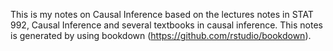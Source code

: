 This is my notes on Causal Inference based on the lectures notes in STAT 992, Causal Inference and several textbooks in causal inference. This notes is generated by using bookdown (https://github.com/rstudio/bookdown).
